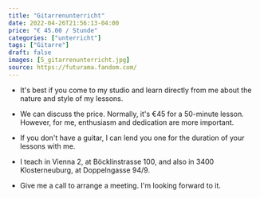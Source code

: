 ```yaml
---
title: "Gitarrenunterricht"
date: 2022-04-26T21:56:13-04:00
price: "€ 45.00 / Stunde"
categories: ["unterricht"]
tags: ["Gitarre"]
draft: false
images: [5_gitarrenunterricht.jpg]
source: https://futurama.fandom.com/
---
```


- It's best if you come to my studio and learn directly from me about the nature and style of my lessons.

- We can discuss the price. Normally, it's €45 for a 50-minute lesson. However, for me, enthusiasm and dedication are more important.

- If you don't have a guitar, I can lend you one for the duration of your lessons with me.

- I teach in Vienna 2, at Böcklinstrasse 100, and also in 3400 Klosterneuburg, at Doppelngasse 94/9.

- Give me a call to arrange a meeting. I'm looking forward to it.
